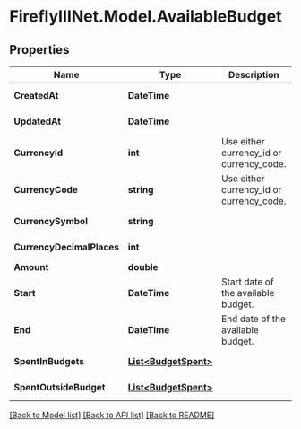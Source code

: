 # FireflyIIINet.Model.AvailableBudget

## Properties

Name | Type | Description | Notes
------------ | ------------- | ------------- | -------------
**CreatedAt** | **DateTime** |  | [optional] [readonly] 
**UpdatedAt** | **DateTime** |  | [optional] [readonly] 
**CurrencyId** | **int** | Use either currency_id or currency_code. | [optional] 
**CurrencyCode** | **string** | Use either currency_id or currency_code. | [optional] 
**CurrencySymbol** | **string** |  | [optional] [readonly] 
**CurrencyDecimalPlaces** | **int** |  | [optional] [readonly] 
**Amount** | **double** |  | 
**Start** | **DateTime** | Start date of the available budget. | 
**End** | **DateTime** | End date of the available budget. | 
**SpentInBudgets** | [**List&lt;BudgetSpent&gt;**](BudgetSpent.md) |  | [optional] [readonly] 
**SpentOutsideBudget** | [**List&lt;BudgetSpent&gt;**](BudgetSpent.md) |  | [optional] [readonly] 

[[Back to Model list]](../README.md#documentation-for-models) [[Back to API list]](../README.md#documentation-for-api-endpoints) [[Back to README]](../README.md)

